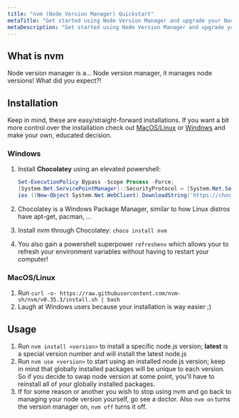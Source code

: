 ```yaml
---
title: "nvm (Node Version Manager) Quickstart"
metaTitle: "Get started using Node Version Manager and upgrade your Node.js development environment"
metaDescription: "Get started using Node Version Manager and upgrade your Node.js development environment"
---
```


## What is nvm

Node version manager is a... Node version manager, it manages node versions! What did you expect?!

## Installation

Keep in mind, these are easy/straight-forward installations. If you want a bit more control over the installation check out [MacOS/Linux](https://github.com/nvm-sh/nvm) or [Windows](https://github.com/coreybutler/nvm-windows) and make your own, educated decision.

### Windows

1. Install **Chocolatey** using an elevated powershell:

    ```ps1
    Set-ExecutionPolicy Bypass -Scope Process -Force;
    [System.Net.ServicePointManager]::SecurityProtocol = [System.Net.ServicePointManager]::SecurityProtocol -bor 3072;
    iex ((New-Object System.Net.WebClient).DownloadString('https://chocolatey.org/install.ps1'))
    ```

2. Chocolatey is a Windows Package Manager, similar to how Linux distros have apt-get, pacman, ...
3. Install nvm through Chocolatey: `choco install nvm`
4. You also gain a powershell superpower `refreshenv` which allows your to refresh your environment variables without having to restart your computer!

### MacOS/Linux

1. Run `curl -o- https://raw.githubusercontent.com/nvm-sh/nvm/v0.35.3/install.sh | bash`
2. Laugh at Windows users because your installation is way easier ;)

## Usage

1. Run `nvm install <version>` to install a specific node.js version; **latest** is a special version number and will install the latest node.js
2. Run `nvm use <version>` to start using an installed node.js version; keep in mind that globally installed packages will be unique to each version. So if you decide to swap node version at some point, you'll have to reinstall all of your globally installed packages.
3. If for some reason or another you wish to stop using nvm and go back to managing your node version yourself, go see a doctor. Also `nvm on` turns the version manager on, `nvm off` turns it off.
